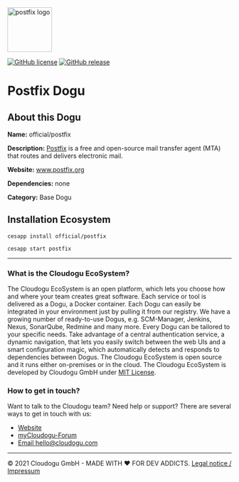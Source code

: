 <img src="https://cloudogu.com/images/dogus/postfix.png" alt="postfix logo" height="100px">


[![GitHub license](https://img.shields.io/github/license/cloudogu/postfix.svg)](https://github.com/cloudogu/postfix/blob/master/LICENSE)
[![GitHub release](https://img.shields.io/github/release/cloudogu/postfix.svg)](https://github.com/cloudogu/postfix/releases)

# Postfix Dogu

## About this Dogu

**Name:** official/postfix

**Description:** [Postfix](https://en.wikipedia.org/wiki/Postfix_(software)) is a free and open-source mail transfer agent (MTA) that routes and delivers electronic mail.

**Website:** www.postfix.org

**Dependencies:** none 

**Category:** Base Dogu 

## Installation Ecosystem
```
cesapp install official/postfix

cesapp start postfix
```

---
### What is the Cloudogu EcoSystem?
The Cloudogu EcoSystem is an open platform, which lets you choose how and where your team creates great software. Each service or tool is delivered as a Dogu, a Docker container. Each Dogu can easily be integrated in your environment just by pulling it from our registry. We have a growing number of ready-to-use Dogus, e.g. SCM-Manager, Jenkins, Nexus, SonarQube, Redmine and many more. Every Dogu can be tailored to your specific needs. Take advantage of a central authentication service, a dynamic navigation, that lets you easily switch between the web UIs and a smart configuration magic, which automatically detects and responds to dependencies between Dogus. The Cloudogu EcoSystem is open source and it runs either on-premises or in the cloud. The Cloudogu EcoSystem is developed by Cloudogu GmbH under [MIT License](https://cloudogu.com/license.html).

### How to get in touch?
Want to talk to the Cloudogu team? Need help or support? There are several ways to get in touch with us:

* [Website](https://cloudogu.com)
* [myCloudogu-Forum](https://forum.cloudogu.com/topic/34?ctx=1)
* [Email hello@cloudogu.com](mailto:hello@cloudogu.com)

---
&copy; 2021 Cloudogu GmbH - MADE WITH :heart:&nbsp;FOR DEV ADDICTS. [Legal notice / Impressum](https://cloudogu.com/imprint.html)